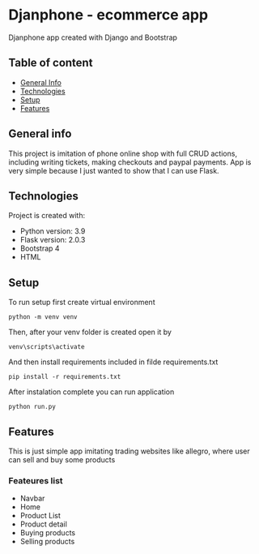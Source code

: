 # Djanphone - ecommerce app
 Djanphone app created with Django and Bootstrap

## Table of content

  * [ General Info](#general-info) 
  * [Technologies](#technologies)
  * [Setup](#setup)
  * [Features](#features)

## General info
This project is imitation of phone online shop with full CRUD actions, including writing tickets, making checkouts and paypal payments.
App is very simple because I just wanted to show that I can use Flask.

## Technologies
Project is created with:
* Python version: 3.9
* Flask version: 2.0.3
* Bootstrap 4
* HTML 

## Setup
To run setup first create virtual environment
```
python -m venv venv
```
Then, after your venv folder is created open it by 
```
venv\scripts\activate
```
And then install requirements included in filde requirements.txt
```
pip install -r requirements.txt
```
After instalation complete you can run application
```
python run.py
```

## Features
This is just simple app imitating trading websites like allegro, where user can sell and buy some products
### Feateures list
* Navbar
* Home
* Product List
* Product detail
* Buying products
* Selling products



